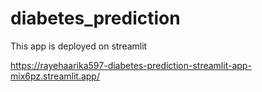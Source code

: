 # diabetes_prediction

This app is deployed on streamlit

https://rayehaarika597-diabetes-prediction-streamlit-app-mix6pz.streamlit.app/
